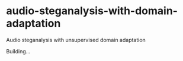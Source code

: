 # audio-steganalysis-with-domain-adaptation
Audio steganalysis with unsupervised domain adaptation

Building...
